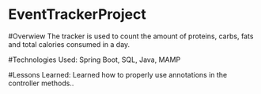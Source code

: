 # EventTrackerProject

#Overwiew
The tracker is used to count the amount of proteins, carbs, fats and total calories consumed in a day. 

#Technologies Used: 
Spring Boot, SQL, Java, MAMP

#Lessons Learned: 
Learned how to properly use annotations in the controller methods.. 

